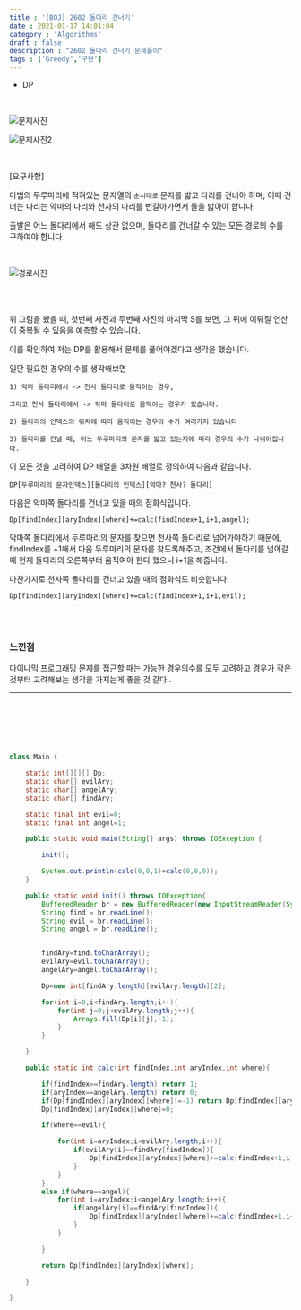 ```yaml
---
title : '[BOJ] 2602 돌다리 건너기'
date : 2021-01-17 14:01:04
category : 'Algorithms'
draft : false
description : "2602 돌다리 건너기 문제풀이"
tags : ['Greedy','구현']
---
```


* DP

<br/>

![문제사진](https://user-images.githubusercontent.com/57346393/104831492-dd0b2580-58cc-11eb-832a-d63cf43f2f99.png)

![문제사진2](https://user-images.githubusercontent.com/57346393/104831502-eeecc880-58cc-11eb-97d6-96053d1665e7.png)

<br/>

[요구사항]

마법의 두루마리에 적혀있는 문자열의 `순서대로` 문자를 밟고 다리를 건너야 하며, 이때 건너는 다리는 악마의 다리와 천사의 다리를 번갈아가면서 돌을 밟아야 합니다.

출발은 어느 돌다리에서 해도 상관 없으며, 돌다리를 건너갈 수 있는 모든 경로의 수를 구하여야 합니다.


<br/>

![경로사진](https://user-images.githubusercontent.com/57346393/104831610-efd22a00-58cd-11eb-9258-4ca68db57d02.png)

<br/> <br/>

위 그림을 봤을 때, 첫번째 사진과 두번째 사진의 마지막 S를 보면, 그 뒤에 이뤄질 연산이 중복될 수 있음을 예측할 수 있습니다. 

이를 확인하여 저는 DP를 활용해서 문제를 풀어야겠다고 생각을 했습니다.


일단 필요한 경우의 수를 생각해보면

```
1) 악마 돌다리에서 -> 천사 돌다리로 움직이는 경우, 

그리고 천사 돌다리에서 -> 악마 돌다리로 움직이는 경우가 있습니다.

2) 돌다리의 인덱스의 위치에 따라 움직이는 경우의 수가 여러가지 있습니다

3) 돌다리를 건널 때, 어느 두루마리의 문자를 밟고 있는지에 따라 경우의 수가 나뉘어집니다.
```

이 모든 것을 고려하여 DP 배열을 3차원 배열로 정의하여 다음과 같습니다.

`DP[두루마리의 문자인덱스][돌다리의 인덱스][악마? 천사? 돌다리] `

다음은 악마쪽 돌다리를 건너고 있을 때의 점화식입니다.

`Dp[findIndex][aryIndex][where]+=calc(findIndex+1,i+1,angel);`

악마쪽 돌다리에서 두루마리의 문자를 찾으면 천사쪽 돌다리로 넘어가야하기 때문에, findIndex를 +1해서 다음 두루마리의 문자를 찾도록해주고, 
조건에서 돌다리를 넘어갈 때 현재 돌다리의 오른쪽부터 움직여야 한다 했으니 i+1을 해줍니다.

마찬가지로 천사쪽 돌다리를 건너고 있을 때의 점화식도 비슷합니다.

`Dp[findIndex][aryIndex][where]+=calc(findIndex+1,i+1,evil);`


<br/><br/>

### 느낀점

다이나믹 프로그래밍 문제를 접근할 때는 가능한 경우의수를 모두 고려하고 경우가 작은 것부터 고려해보는 생각을 가지는게 좋을 것 같다..

---

<br/>



<br/><br/>

```java

class Main {

    static int[][][] Dp;
    static char[] evilAry;
    static char[] angelAry;
    static char[] findAry;

    static final int evil=0;
    static final int angel=1;

    public static void main(String[] args) throws IOException {

        init();

        System.out.println(calc(0,0,1)+calc(0,0,0));
    }

    public static void init() throws IOException{
        BufferedReader br = new BufferedReader(new InputStreamReader(System.in));
        String find = br.readLine();
        String evil = br.readLine();
        String angel = br.readLine();


        findAry=find.toCharArray();
        evilAry=evil.toCharArray();
        angelAry=angel.toCharArray();

        Dp=new int[findAry.length][evilAry.length][2];

        for(int i=0;i<findAry.length;i++){
            for(int j=0;j<evilAry.length;j++){
                Arrays.fill(Dp[i][j],-1);
            }
        }

    }

    public static int calc(int findIndex,int aryIndex,int where){

        if(findIndex==findAry.length) return 1;
        if(aryIndex==angelAry.length) return 0;
        if(Dp[findIndex][aryIndex][where]!=-1) return Dp[findIndex][aryIndex][where];
        Dp[findIndex][aryIndex][where]=0;

        if(where==evil){

            for(int i=aryIndex;i<evilAry.length;i++){
                if(evilAry[i]==findAry[findIndex]){
                    Dp[findIndex][aryIndex][where]+=calc(findIndex+1,i+1,angel);
                }
            }
        }
        else if(where==angel){
            for(int i=aryIndex;i<angelAry.length;i++){
                if(angelAry[i]==findAry[findIndex]){
                    Dp[findIndex][aryIndex][where]+=calc(findIndex+1,i+1,evil);
                }
            }

        }

        return Dp[findIndex][aryIndex][where];

    }

}

```